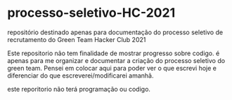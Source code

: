 # processo-seletivo-HC-2021
repositório destinado apenas para documentação do processo seletivo de recrutamento do Green Team Hacker Club 2021


Este repositorio não tem finalidade de mostrar progresso sobre codigo. é apenas para me organizar e documentar a criação do processo seletivo do green team.
Pensei em colocar aqui para poder ver o que escrevi hoje e diferenciar do que escreverei/modificarei amanhã.

este reporitorio não terá programação ou codigo.
